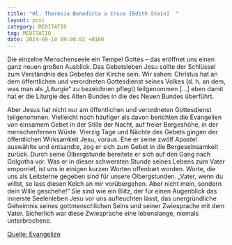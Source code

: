 ```yaml
---
title: "Hl. Theresia Benedicta a Cruce [Edith Stein]  "
layout: post
category: MEDITATIO
tag: MEDITATIO
date: 2024-09-10 09:00:02 +0100
---
```

Die einzelne Menschenseele ein Tempel Gottes – das eröffnet uns einen ganz neuen großen Ausblick. Das Gebetsleben Jesu sollte der Schlüssel zum Verständnis des Gebetes der Kirche sein. Wir sahen: Christus hat an dem öffentlichen und verordneten Gottesdienst seines Volkes (d. h. an dem, was man als „Liturgie“ zu bezeichnen pflegt) teilgenommen […] eben damit hat er die Liturgie des Alten Bundes in die des Neuen Bundes überführt.<!--more-->

Aber Jesus hat nicht nur am öffentlichen und verordneten Gottesdienst teilgenommen. Vielleicht noch häufiger als davon berichten die Evangelien von einsamem Gebet in der Stille der Nacht, auf freier Bergeshöhe, in der menschenfernen Wüste. Vierzig Tage und Nächte des Gebets gingen der öffentlichen Wirksamkeit Jesu, voraus. Ehe er seine zwölf Apostel auswählte und entsandte, zog er sich zum Gebet in die Bergeseinsamkeit zurück. Durch seine Ölbergstunde bereitete er sich auf den Gang nach Golgotha vor. Was er in dieser schwersten Stunde seines Lebens zum Vater emporrief, ist uns in einigen kurzen Worten offenbart worden. Worte, die uns als Leitsterne gegeben sind für unsere Ölbergstunden. „Vater, wenn du willst, so lass diesen Kelch an mir vorübergehen. Aber nicht mein, sondern dein Wille geschehe!“ Sie sind wie ein Blitz, der für einen Augenblick das innerste Seelenleben Jesu vor uns aufleuchten lässt, das unergründliche Geheimnis seines gottmenschlichen Seins und seiner Zwiesprache mit dem Vater. Sicherlich war diese Zwiesprache eine lebenslange, niemals unterbrochene.

[Quelle: Evangelizo](https://evangeliumtagfuertag.org/DE/gospel)